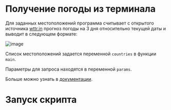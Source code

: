 # Получение погоды из терминала
Для заданных местоположений программа считывает с открытого источника [wttr.in](https://wttr.in) прогноз погоды на 3 дня относительно текущей даты и выводит в следующем формате:








![image](https://github.com/AbrosimovaD/API/assets/114830550/4542e346-df6a-4546-ab31-d60dc4124c0f)

Список местоположений задается переменной ```countries``` в функции ```main```.

Параметры для запроса находятся в переменной ```params```. 

Больше можно узнать в [документации](https://wttr.in/:help?lang=ru).

# Запуск скрипта
